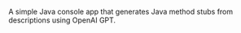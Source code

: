 
A simple Java console app that generates Java method stubs from descriptions using OpenAI GPT.


 
 
